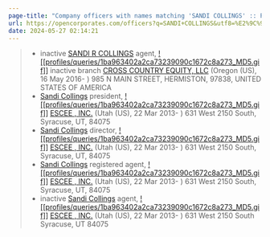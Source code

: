 ```yaml
---
page-title: "Company officers with names matching 'SANDI COLLINGS' :: Page 1 :: OpenCorporates"
url: https://opencorporates.com/officers?q=SANDI+COLLINGS&utf8=%E2%9C%93
date: 2024-05-27 02:14:21
---
```


> -   inactive [SANDI R COLLINGS](https://opencorporates.com/officers/474492329 "more info on SANDI R COLLINGS") agent, [![[profiles/queries/1ba963402a2ca73239090c1672c8a273_MD5.gif]]](https://opencorporates.com/companies/us_or "Free And Open Data On Oregon (US) Companies") inactive branch [CROSS COUNTRY EQUITY, LLC](https://opencorporates.com/companies/us_or/121668297 "More Free And Open Company Data On CROSS COUNTRY EQUITY, LLC (Oregon (US), 121668297)") (Oregon (US), 16 May 2016\- ) [](https://maps.google.com/?q=985+N+MAIN+STREET%2C+HERMISTON%2C+97838%2C+UNITED+STATES+OF+AMERICA)985 N MAIN STREET, HERMISTON, 97838, UNITED STATES OF AMERICA
> -   [Sandi Collings](https://opencorporates.com/officers/775593813 "more info on Sandi Collings") president, [![[profiles/queries/1ba963402a2ca73239090c1672c8a273_MD5.gif]]](https://opencorporates.com/companies/us_ut "Free And Open Data On Utah (US) Companies") [ESCEE , INC.](https://opencorporates.com/companies/us_ut/8620489-0142 "More Free And Open Company Data On ESCEE , INC. (Utah (US), 8620489-0142)") (Utah (US), 22 Mar 2013\- ) [](https://maps.google.com/?q=631+West+2150+South%2C+Syracuse%2C+UT%2C+84075)631 West 2150 South, Syracuse, UT, 84075
> -   [Sandi Collings](https://opencorporates.com/officers/775593819 "more info on Sandi Collings") director, [![[profiles/queries/1ba963402a2ca73239090c1672c8a273_MD5.gif]]](https://opencorporates.com/companies/us_ut "Free And Open Data On Utah (US) Companies") [ESCEE , INC.](https://opencorporates.com/companies/us_ut/8620489-0142 "More Free And Open Company Data On ESCEE , INC. (Utah (US), 8620489-0142)") (Utah (US), 22 Mar 2013\- ) [](https://maps.google.com/?q=631+West+2150+South%2C+Syracuse%2C+UT%2C+84075)631 West 2150 South, Syracuse, UT, 84075
> -   [Sandi Collings](https://opencorporates.com/officers/775593816 "more info on Sandi Collings") registered agent, [![[profiles/queries/1ba963402a2ca73239090c1672c8a273_MD5.gif]]](https://opencorporates.com/companies/us_ut "Free And Open Data On Utah (US) Companies") [ESCEE , INC.](https://opencorporates.com/companies/us_ut/8620489-0142 "More Free And Open Company Data On ESCEE , INC. (Utah (US), 8620489-0142)") (Utah (US), 22 Mar 2013\- ) [](https://maps.google.com/?q=631+West+2150+South%2C+Syracuse%2C+UT%2C+84075)631 West 2150 South, Syracuse, UT, 84075
> -   inactive [Sandi Collings](https://opencorporates.com/officers/145089666 "more info on Sandi Collings") agent, [![[profiles/queries/1ba963402a2ca73239090c1672c8a273_MD5.gif]]](https://opencorporates.com/companies/us_ut "Free And Open Data On Utah (US) Companies") [ESCEE , INC.](https://opencorporates.com/companies/us_ut/8620489-0142 "More Free And Open Company Data On ESCEE , INC. (Utah (US), 8620489-0142)") (Utah (US), 22 Mar 2013\- ) [](https://maps.google.com/?q=631+West+2150+South%0ASyracuse%2C+UT+84075)631 West 2150 South Syracuse, UT 84075
